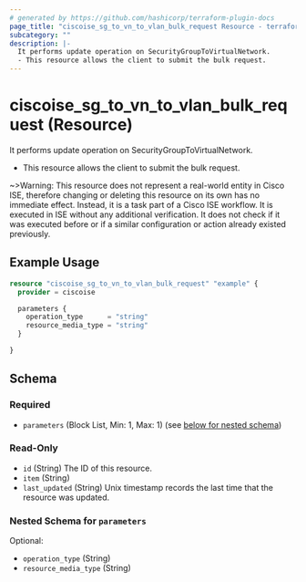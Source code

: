 ```yaml
---
# generated by https://github.com/hashicorp/terraform-plugin-docs
page_title: "ciscoise_sg_to_vn_to_vlan_bulk_request Resource - terraform-provider-ciscoise"
subcategory: ""
description: |-
  It performs update operation on SecurityGroupToVirtualNetwork.
  - This resource allows the client to submit the bulk request.
---
```


# ciscoise_sg_to_vn_to_vlan_bulk_request (Resource)

It performs update operation on SecurityGroupToVirtualNetwork.
- This resource allows the client to submit the bulk request.


~>Warning: This resource does not represent a real-world entity in Cisco ISE, therefore changing or deleting this resource on its own has no immediate effect. Instead, it is a task part of a Cisco ISE workflow. It is executed in ISE without any additional verification. It does not check if it was executed before or if a similar configuration or action already existed previously.

## Example Usage

```terraform
resource "ciscoise_sg_to_vn_to_vlan_bulk_request" "example" {
  provider = ciscoise

  parameters {
    operation_type      = "string"
    resource_media_type = "string"
  }

}
```

<!-- schema generated by tfplugindocs -->
## Schema

### Required

- `parameters` (Block List, Min: 1, Max: 1) (see [below for nested schema](#nestedblock--parameters))

### Read-Only

- `id` (String) The ID of this resource.
- `item` (String)
- `last_updated` (String) Unix timestamp records the last time that the resource was updated.

<a id="nestedblock--parameters"></a>
### Nested Schema for `parameters`

Optional:

- `operation_type` (String)
- `resource_media_type` (String)



